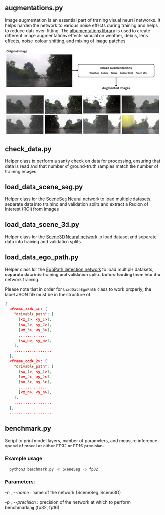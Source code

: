 ## augmentations.py
Image augmentation is an essential part of training visual neural networks. It helps harden the network to various noise effects during training and helps to reduce data over-fitting. The [albumentations library](https://albumentations.ai/) is used to create different image augmentations effects simulation weather, debris, lens effects, noise, colour shifting, and mixing of image patches

![Augmentations Network Diagram](../../Diagrams/Augmentations.jpg)

## check_data.py
Helper class to perform a sanity check on data for processing, ensuring that data is read and that number of ground-truth samples match the number of training images

## load_data_scene_seg.py
Helper class for the [SceneSeg Neural network](https://github.com/autowarefoundation/autoware.privately-owned-vehicles/tree/main/SceneSeg) to load multiple datasets, separate data into training and validation splits and extract a Region of Interest (ROI) from images

## load_data_scene_3d.py
Helper class for the [Scene3D Neural network](https://github.com/autowarefoundation/autoware.privately-owned-vehicles/tree/main/Scene3D) to load dataset and separate data into training and validation splits

## load_data_ego_path.py

Helper class for the [EgoPath detection network](https://github.com/autowarefoundation/autoware.privately-owned-vehicles/tree/main/EgoPath) to load multiple datasets, separate data into training and validation splits, before feeding them into the network training.

Please note that in order for `LoadDataEgoPath` class to work properly, the label JSON file must be in the structure of:

```json
{
  <frame_code_1>: {
    "drivable_path": [
      [<x_1>, <y_1>],
      [<x_2>, <y_2>],
      [<x_3>, <y_3>],
      .............
      [<x_n>, <y_n>],
    ],
    .................
  },
  <frame_code_2>: {
    "drivable_path": [
      [<x_1>, <y_1>],
      [<x_2>, <y_2>],
      [<x_3>, <y_3>],
      .............
      [<x_n>, <y_n>],
    ],
    .................
  },
  ...................
```

## benchmark.py
Script to print model layers, number of parameters, and measure inference speed of model at either FP32 or FP16 precision.

### Example usage
```bash
  python3 benchmark.py -n SceneSeg -p fp32
```
### Parameters:

*-n , --name* : name of the network (SceneSeg, Scene3D)

*-p , --precision* : precision of the network at which to perform benchmarking (fp32, fp16)
